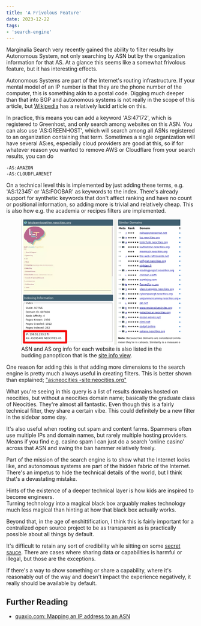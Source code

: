 ```yaml
---
title: 'A Frivolous Feature'
date: 2023-12-22
tags:
- 'search-engine'
---
```


Marginalia Search very recently gained the ability to filter results by Autonomous System,
not only searching by ASN but by the organization information for that AS.  At a glance this
seems like a somewhat frivolous feature, but it has interesting effects.

Autonomous Systems are part of the Internet's routing infrastructure.  If your mental model of an IP
number is that they are the phone number of the computer, this is something akin to a postal code.
Digging much deeper than that into BGP and autonomous systems is not really in the scope of this article, but 
[Wikipedia](https://en.wikipedia.org/wiki/Autonomous_system_(Internet)) has a relatively lucid article on this.

In practice, this means you can add a keyword 'AS:47172', which is registered to Greenhost,
and only search among websites on this ASN.  You can also use 'AS:GREENHOST', which will
search among all ASNs registered to an organization containing that term.  Sometimes a single
organization will have several AS:es, especially cloud providers are good at this, so if for
whatever reason you wanted to remove AWS or Cloudflare from your search results, you can do 

    -AS:AMAZON
    -AS:CLOUDFLARENET

On a technical level this is implemented by just adding these terms, e.g. 'AS:12345' or 'AS:FOOBAR' as
keywords to the index.  There's already support for synthetic keywords that don't affect ranking and
have no count or positional information, so adding more is trivial and relatively cheap.  This is also how
e.g. the academia or recipes filters are implemented. 

<figure>
  <a href="https://search.marginalia.nu/site/letslearntogether.neocities.org?view=similar">
    <img src="siteinfo.webp" alt="Screenshot of site:letslearntogether.neocities.org">
  </a>
  <figcaption>ASN and AS org info for each website is also listed in the budding panopticon that is the <a href="https://search.marginalia.nu/site/letslearntogether.neocities.org?view=similar">
   site info view</a>. </figcaption>
</figure>

One reason for adding this is that adding more dimensions to the search engine is pretty much always useful in
creating filters.  This is better shown than explained; ["as:neocities -site:neocities.org"](https://search.marginalia.nu/search?query=as%3Aneocities+-site%3Aneocities.org&js=&adtech=&profile=)

What you're seeing in this query is a list of results domains hosted on neocities, but without a neocities domain name;
basically the graduate class of Neocities.  They're almost all fantastic.  Even though this is a
fairly technical filter, they share a certain vibe.  This could definitely be a new filter in the
sidebar some day. 

It's also useful when rooting out spam and content farms.  Spammers often use multiple IPs and
domain names, but rarely multiple hosting providers.  Means if you find e.g. casino spam I can just 
do a search 'online casino' across that ASN and swing the ban hammer relatively freely.

Part of the mission of the search engine is to show what the Internet looks like, and
autonomous systems are part of the hidden fabric of the Internet.  There's an impetus 
to hide the technical details of the world, but I think that's a devastating mistake.  

Hints of the existence of a deeper technical layer is how kids are inspired to become engineers.  
Turning technology into a magical black box arguably makes technology much less magical than
hinting at how that black box actually works.

Beyond that, in the age of enshittification, I think this is fairly important for a 
centralized open source project to be as transparent as is practically possible about 
all things by default. 

It's difficult to retain any sort of credibility while sitting on some [secret sauce](https://downloads.marginalia.nu/exports/). 
There are cases where sharing data or capabilities is harmful or illegal, but those are the exceptions.

If there's a way to show something or share a capability, where it's reasonably out 
of the way and doesn't impact the experience negatively, it really should be available 
by default.

## Further Reading

* [quaxio.com: Mapping an IP address to an ASN](https://www.quaxio.com/bgp/)
